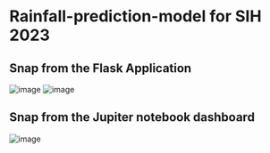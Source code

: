 # Rainfall-prediction-model for SIH 2023


## Snap from the Flask Application
![image](https://github.com/vmmuthu31/Rainfall-prediction-model/assets/88650559/972c43f5-4743-44b9-af95-91feeb0ecd67)
![image](https://github.com/vmmuthu31/Rainfall-prediction-model/assets/88650559/60c1cef5-db2a-4f3d-acc1-32e1e2ee5a10)
## Snap from the Jupiter notebook dashboard
![image](https://github.com/vmmuthu31/Rainfall-prediction-model/assets/88650559/cbe45ac3-745f-4d32-9179-dedd9da4cccd)

